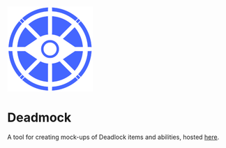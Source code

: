 ![Deadmock Logo](public/deadmock196.png)

# Deadmock

A tool for creating mock-ups of Deadlock items and abilities, hosted [here](https://tryneus.github.io/deadmock).
